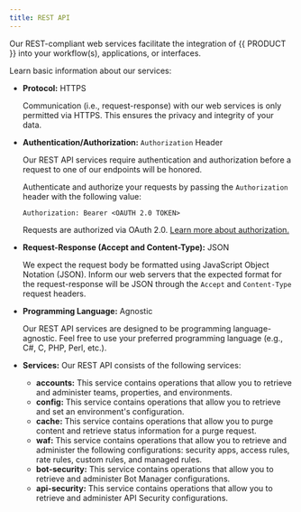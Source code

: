 ```yaml
---
title: REST API
---
```


Our REST-compliant web services facilitate the integration of {{ PRODUCT }} into your workflow(s), applications, or interfaces.

Learn basic information about our services:

-   **Protocol:** HTTPS
    
    Communication (i.e., request-response) with our web services is only permitted via HTTPS. This ensures the privacy and integrity of your data.

-   **Authentication/Authorization:** `Authorization` Header
    
    Our REST API services require authentication and authorization before a request to one of our endpoints will be honored.
    
    Authenticate and authorize your requests by passing the `Authorization` header with the following value:
       
    `Authorization: Bearer <OAUTH 2.0 TOKEN>`
    
    Requests are authorized via OAuth 2.0.  [Learn more about authorization.](/develop/rest_api/authentication)

-   **Request-Response (Accept and Content-Type):** JSON
    
    We expect the request body be formatted using JavaScript Object Notation (JSON). Inform our web servers that the expected format for the request-response will be JSON through the `Accept` and `Content-Type` request headers.
    
-   **Programming Language:** Agnostic
    
    Our REST API services are designed to be programming language-agnostic. Feel free to use your preferred programming language (e.g., C#, C, PHP, Perl, etc.).

-   **Services:** Our REST API consists of the following services:
    -   **accounts:** This service contains operations that allow you to retrieve and administer teams, properties, and environments.
    -   **config:** This service contains operations that allow you to retrieve and set an environment's configuration.
    -   **cache:** This service contains operations that allow you to purge content and retrieve status information for a purge request. 
    -   **waf:** This service contains operations that allow you to retrieve and administer the following configurations: security apps, access rules, rate rules, custom rules, and managed rules.
    -   **bot-security:** This service contains operations that allow you to retrieve and administer Bot Manager configurations.
    -   **api-security:** This service contains operations that allow you to retrieve and administer API Security configurations.